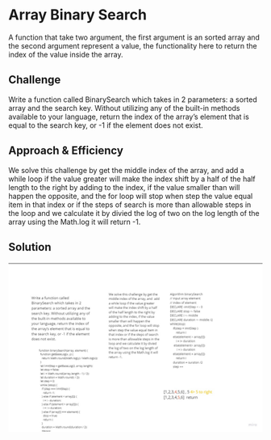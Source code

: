 # Array Binary Search
A function that take two argument, the first argument is an sorted array and the second argument represent a value, the functionality here to return the index of the value inside the array.  

## Challenge
Write a function called BinarySearch which takes in 2 parameters: a sorted array and the search key. Without utilizing any of the built-in methods available to your language, return the index of the array’s element that is equal to the search key, or -1 if the element does not exist.

## Approach & Efficiency
We solve this challenge by get the middle index of the array, and  add a while loop if the value greater will make the index shift by a half of the half length to the right by adding to the index, if the value smaller than will happen the opposite, and the for loop will stop when step the value equal item in that index or if the steps of search is more than allowable steps in the loop and we calculate it by divied the log of two on the log length of the array using the Math.log it will return -1.

## Solution
![whitebord](../../assets/array-binary-search.jpg)